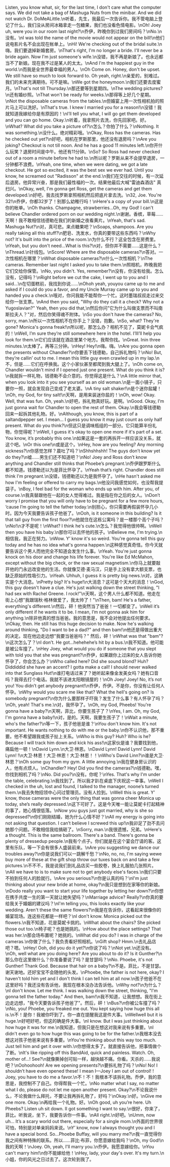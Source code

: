 Listen, you know what, sir, for the last time, I don't care what the computer says. We did not take a bag of Mashuga Nuts from the minibar. And we did not watch Dr. DoMeALittle.\n听着，先生，我最后一次告诉你。我不管电脑上登记了什么，我们没从房间冰箱拿走一包糖果，我们也没看色情电影。\nOh! Joey uh, were you in our room last night?\n乔伊，昨晚你到过我们房间吗？\nNo.\n没有。\nI was told the name of the movie would not appear on the bill!\n他们说电影片名不会出现在帐单上。\nHi! We're checking out of the bridal suite.\n嗨。我们要退掉新婚套房。\nThat's right, I'm no longer a bride. I'll never be a bride again. Now I'm just someone's wife.\n没错，我不再是新娘了。也永远都当不了新娘。现在我不过是某人的太太。\nAnd I'm the happiest guy in the world.\n而我是全世界最幸福的男人。\nOh Come on. Honey, don't be upset. We still have so much to look forward to. Oh yeah, right.\n亲爱的，别难过。我们的未来充满期待。可不是嘛。\nWe got the honeymoon.\n我们还要去度蜜月。\nThat's not till Thursday.\n那还要等到星期四。\nThe wedding pictures?\n还有婚纱照。\nThat won't be ready for weeks.\n那得等上好几个星期。\nNot the disposable cameras from the tables.\n但婚宴上用一次性相机拍的照片马上可以洗好。\nThat's true. I knew I married you for a reason!\n没错！我就知道我嫁给你是有原因的！\nI’ll tell you what, I will go get them developed and you can go home. Okay.\n听着，我拿照片去洗，你先回家吧。好。\nWhat? What did you take a picture of?\n怎么？你拍了什么？\nNothing. It was something.\n没什么。绝对精彩哦。\nOkay, Ross has the cameras. Has he checked out yet?\n好吧，相机在罗斯那里，他还没有退房吗？\nAre you joking? Checkout is not till noon. And he has a good 11 minutes left.\n你开什么玩笑？退房时间是中午。他还有11分钟。\nSo? So Ross had never checked out of a room a minute before he had to.\n所以呢？罗斯从来不会提早退房，一分钟都不浪费。\nYeah, one time, when we were dating, we got a late checkout. He got so excited, it was the best sex we ever had. Until you know, he screamed out "Radisson" at the end.\n我们在交往的时候，有一次延后退房。他异常兴奋，那是我们最性福的一次。结果他最后大喊"雷迪森酒店" 真扫兴。\nOkay, well, I'm gonna get Ross, get the cameras and get them developed.\n好吧，我去找罗斯拿照相机然后把底片拿去洗。\n32, Joe. You're 32!\n乔伊，你都32岁了！别那么幼稚行吗！\nHere's a copy of your bill.\n这是你的帐单。\nOh thanks. Champagne, strawberries...Oh, my God! I can't believe Chandler ordered porn on our wedding night.\n谢谢。香槟，草莓……天啊！我不敢相信钱德勒在我们的新婚之夜看黄片。\nYeah, that's sad. Mashuga Nut?\n对，真可悲。来点糖果吧？\nSoaps, shampoos. Are you really taking all this stuff?\n肥皂、洗发水，你真的要带这些东西吗？\nWhy not? It's built into the price of the room.\n为什么不行？这全包含在房费里。\nYeah, but you don't need...What is this?\n对，但你并不需要……这是什么？\nThread.\n针线包。\nScore! Where are the disposable cameras?\n答对。一次性相机在哪里？\nWhat disposable cameras?\n什么一次性相机？\nThe cameras. Remember last night I asked you to take them.\n照相机，昨晚我把它们交给你保管。\nNo, you didn't. Yes, remember?\n没有，你没有给我。怎么没有，记得吗？\nRight before we cut the cake, I went up to you and I said...\n在切蛋糕前，我找到你说……\nOhoh yeah, youyou came up to me and asked if I could do you a favor, and my Uncle Murray came up to you and handed you a check.\n哦对，你问我能不能帮你一个忙。这时墨瑞叔叔走过来交给你一张支票。\nAnd then you said, "Why do they call it a check? Why not a Yugoslavian?" Yeah, then you did that,\n然后你问"它为什么叫做支票而不叫南斯拉夫人？"对，然后你笑得魂不附体。\nSo you don't have the cameras? No, sorry, man.\n所以一次性相机不在你手上？没错，抱歉。\nSo, what? They're gone? Monica's gonna freak!\n所以呢，那怎么办？相机不见了，莫妮卡会气疯的！\nWell, I’m sure they’re still somewhere here in the hotel. I’llI’ll help you look for them.\n它们应该就在酒店里某个地方。我帮你找。\nGreat. Inin three minutes.\n太棒了。再等三分钟。\nHey! Hey!\n嗨。嗨。\nAre you gonna open the presents without Chandler?\n你要丢下钱德勒，自己拆礼物吗？\nNo! But, they’re callin’ out to me. I mean this little guy even crawled up in my lap.\n不，但是……它们在呼换我。这个小家伙甚至都爬到我大腿上了。\nOh come on, Chandler wouldn't mind if I opened just one present. What do you think it is?\n我就拆一样礼物，钱德勒不会介意的。你觉得这是什么？\nA little mirror that, when you look into it you see yourself as an old woman.\n是一面小镜子，只要你一照，就会发现自己变成了老太婆。\nA tiny salt shaker!\n是个迷你盐罐！\nOh, my God, for tiny salt!\n天啊，是用来装迷你盐的！\nOh, wow! Okay. Well, that was fun. Oh, yeah.\n好吧，拆礼物真好玩。是啊。\nGood. Okay, I’m just gonna wait for Chandler to open the rest of them. Okay.\n我会等钱德勒回来一起拆其他礼物。好。\nAlthough, you know, this is part of a saltandpepper set. I mean… I guess you know it may just count as only half present. What do you think?\n但这只是调味瓶组的一部分。它只能算半份礼物，你觉得呢？\nWell, I guess it's okay to open one more if it's part of a set. You know, it’s probably this one.\n如果这是一套的再拆开一样应该没关系，就这个吧。\nOr this one!\n或是这个。\nHey, how are you feeling? Any morning sickness?\n你感觉怎样？晨吐了吗？\nShhshhshh! The guys don’t know yet do they?\n嘘……男生们还不知道吧？\nNo! Joey and Ross don’t know anything and Chandler still thinks that Phoebe’s pregnant.\n乔伊跟罗斯什么都不知道。钱德勒还以为是菲比怀孕了。\nYeah that’s right. Chandler does still think I'm pregnant.\n没错，钱德勒还以为是我怀孕了。\nHe hasn't asked me how I'm feeling or offered to carry my bags.\n他没问我感觉如何，也没帮我提袋子。\nBoy, I feel bad for the woman who ends up with him. After you, of course.\n我真替跟他在一起的女人觉得难过。我是指在你之后的女人。\nDon’t worry I promise that you will only have to be pregnant for a few more hours, ‘cause I’m going to tell the father today.\n别担心，你只需要再假装怀孕几小时。因为今天我要告诉孩子他爸了。\nOoh, is it someone in this building? Is it that tall guy from the first floor?\n他就住在这栋公寓吗？是一楼那个高个子吗？\nNo!\n才不是呢！\nWhat? I think he's cute.\n怎么？我觉得他很帅啊。\nWell then you have his baby.\n那你可以去怀他的孩子。\nBelieve me, I'm trying.\n相信我，我正在努力。\nWow. Y’ know it's so weird. You're gonna tell this guy today and he has no idea what's gonna happen.\n这种感觉真奇怪。你今天就要告诉这个男人而他完全不知道会发生什么事。\nYeah. You're just gonna knock on his door and change his life forever. You're like Ed McMahon, except without the big check, or the raw sexual magnetism.\n你马上就要敲开他的门永远改变他的生活。你就像艾德·麦马汉，只是手上没有拿大额支票，也缺乏原始的性吸引力。\nYeah. Uhhuh, I guess it is pretty big news.\n对，这确实是个大消息。\nPretty big? It's huge!\n大消息？这可是个天大的消息！\nGod, this guy doesn't have a clue. He's just walking down the street thinking, "I had sex with Rachel Greene. I rock!"\n天啊，这个男人什么都不知道。他走在街上心想"我跟瑞秋·格林做爱了，我太帅了！"\nThen, bam! He's a father, everything's different.\n然后，砰！他突然当了爸爸！一切都变了。\nWell it’s only different if he wants it to be. I mean, I’m not gonna ask him for anything.\n除非他真的想当爸爸。我的意思是，我不会对他提出任何要求。\nOkay, then. He still has this huge decision to make. Now he's walking around thinking, "Do I want to be a dad?" and then bam!\n他还是得做出重大的决定。现在他边走边想"我要当爸爸吗？" 然后，砰！\nWhat was that "bam"?\n这次怎么了？\nI don’t. He got…hehehehe’s hit by a bus.\n我不知道。他可能是被公车撞了。\nHey Joey, what would you do if someone that you slept with told you that she was pregnant?\n乔伊，如果跟你上过床的女人告诉你她怀孕了，你会怎么办？\nWho called here? Did she sound blond? Huh? Diddiddid she have an accent? I gotta make a call! I should never walked into that Sunglass Hut!\n谁打电话过来了？她听起来像金发美女吗？她有口音吗？我得去打个电话。我就不该进太阳眼镜屋的！\nOh Joey! Joey! No, it’s not you! You didn’t get anybody pregnant!\n乔伊，乔伊。不是你，你没有让任何人怀孕。\nWhy would you scare me like that? What the hell's going on? Is somebody pregnant?\n你为什么要那样子吓我？发生了什么事？有人怀孕了吗？\nOh, yeah! That's me.\n对，我怀孕了。\nOh, my God, Pheebs! You're gonna have a baby?\n天啊，菲比，你要生孩子了？\nYes, I am. Oh, my God, I'm gonna have a baby!\n对，是的。天啊，我要生孩子了！\nWait a minute, who's the father?\n等一下，孩子他爸是谁？\nYou don't know him. It's not important. He wants nothing to do with me or the baby.\n你不认识他，那不重要。他不希望跟我或孩子扯上关系。\nWho is this guy? Huh? Who is he? Because I will track him down and kick his ass!\n这家伙是谁？我要找到他，痛扁他一顿！\nDavid Lynn.\n大卫·林恩。\nDavid Lynn! David Lynn! David Lynn! !\n大卫·林恩！大卫·林恩！大卫·林恩！！\nWho's David Linn?\n谁是大卫·林恩？\nOh some guy from my gym. A little annoying.\n我在健身房认识的人，他有点烦人。\nChandler? Hey! Did you find the cameras?\n钱德勒。嘿，你找到相机了吗？\nNo. Did you?\n没有。你呢？\nYes. That's why I'm under the table, celebrating.\n我找到了。所以我才趴在桌底下庆祝这一幸事。\nWell I checked in the uh, lost and found, I talked to the manager, noone’s turned them.\n我去失物招领中心问过管理员。没有人捡到。\nWell this is great. Y’ know, those cameras were the only thing that was gonna cheer Monica up today, she’s really depressed.\n这下可好了。这是今天唯一能让莫妮卡打起精神的事了，她心情很低落。\nNow you guys just got married, why is she so depressed?\n你们刚刚结婚，她为什么心情不好？\nAll my energy is going into not asking that question. I can’t believe I screwed this up!\n我卯足了劲不去问她那个问题。不敢相信我给搞砸了。\nSorry, man.\n我很遗憾，兄弟。\nHere's a thought. This is the same ballroom. There's a band. There's gonna be plenty of dressedup people.\n我有个点子。你们就是在这个宴会厅请的客。这里有乐队，等一下会有很多人盛装前来。\nAre you suggesting we dance our troubles away?\n你是说我们可以一跳解千愁？\nNo, no, no, I'm saying wewe buy more of these at the gift shop throw our tuxes back on and take a few pictures.\n不不不，我是说我们到礼品店买一些胶卷，换上礼服拍几张照片。\nAll we have to is to make sure not to get anybody else's faces.\n我们只要不拍到任何人的脸就行。\nAre you serious?\n你是认真的吗？\nI'm just thinking about your new bride at home, okay?\n我只是想到在家等你的新娘。\nDodo really you want to start your life together by letting her down?\n你想在携手共度一生的第一天就让她失望吗？\nMarriage advice? Really?\n你真的要给我关于婚姻的建议吗？\nI'm telling you, this looks exactly like your wedding. Aren't these the same flowers?\n我是在告诉你，这看起来很像你的婚宴现场。连这些花都是一样吧？\nI don't know. Monica picked out the flowers.\n我不知道，花是莫妮卡挑的。\nWhat about the chairs? She picked those out too.\n椅子呢？也是她挑的。\nHow about the place settings? That was her.\n那会场布置呢？她挑的。\nWhat did you do? I was in charge of the cameras.\n你做了什么？我负责看好照相机。\nGift shop? Hmm.\n去礼品店吧？嗯。\nHey! Ooh, did you do it yet?\n你说了吗？\nNot yet.\n还没有。\nOh, well what are you doing here? Are you about to do it? Is it Gunther?\n那么你在这里做什么？你准备要说了吗？是甘瑟吗？\nNo. Phoebe, it's not Gunther! Thank God. Because that hair on a baby?\n不是。菲比，不是甘瑟。谢天谢地。还好宝宝不会随他的头发。\nPhoebe, the father is not here, okay? I haven't told him yet and I don't think I can tell him at all now.\n孩子他爸不在这里好吗？我还没有告诉他，我现在根本没办法告诉他。\nWhy not?\n为什么？\nI don't know. Let me think. I was walking down the street, thinking, "I'm gonna tell the father today." And then, bam!\n我不知道，让我想想。我在街上边走边想，"我今天要告诉孩子他爸了"。然后，砰！\nBus?\n你被公车撞了吗？\nNo, you! Phoebe, you freaked me out. You kept saying how huge this all is.\n不！是你！我被你吓到了。你一直在提醒我这是件大事。\nWellwell but it is huge.\n好吧好吧，但这的确是件大事。\nI know. But I was just thinking about how huge it was for me.\n我知道，但我只是在想这对我来说有多重要。\nI didn't even go to how huge this was going to be for the father.\n我根本没去想这对孩子他爸来说有多重要。\nYou're thinking about this way too much. Just tell him and get it over with.\n你想得太多了。就直接告诉他，把事情做个了断。\nIt's like ripping off this BandAid, quick and painless. Watch. Oh, mother of...! See?\n就像撕掉创可贴一样，越快越不痛。你看。天杀的……我说吧？\nOohoohooh! Are we opening presents?\n要拆礼物了吗？\nNo! No! I shouldn’t have even opened these! I mean I—Joey I am out of control! ! Joey, you have to do me a favor.\n不！不！我根本不该拆礼物。乔伊，我的意思是，我控制不了自己。你得帮我一个忙。\nNo matter what I say, no matter what I do, please do not let me open another present. Okay?\n不论我说什么，不论我做什么拜托，不要让我再拆礼物了，好吗？\nOkay.\n好。\nGive me one more. Okay.\n再给我一个礼物。好。\nOh good, uh you’re here. Uh Pheebs? Listen uh sit down. II got something I want to say.\n很好，你来了，菲比。听我说，坐下，我要告诉你一件事。\nAll right.\n好吧。\nUmm, now uh… It’s a scary world out there, especially for a single mom.\n外面的世界很可怕，特别是对单亲妈妈来说。\nY’ know, now I always thought you and I have a special bond. So...Phoebe Buffay, will you marry me?\n我一直觉得你我之间有种特殊的联系。所以……菲比·布菲，你愿意嫁给我吗？\nOh, my God!\n我的天啊！\nJoey. Oh, yeah, I'll marry you.\n乔伊。我愿意嫁给你。\nYou can't marry him!\n你不能嫁给他！\nHey, lady, your day's over. It's my turn.\n小姐，你的风光之日过去了。这次轮到我了。
        